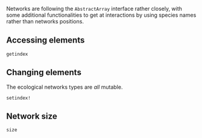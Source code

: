 Networks are following the `AbstractArray` interface rather closely, with some
additional functionalities to get at interactions by using species names rather
than networks positions.

## Accessing elements

```@docs
getindex
```

## Changing elements

The ecological networks types are *all* mutable.

```@docs
setindex!
```

## Network size

```@docs
size
```